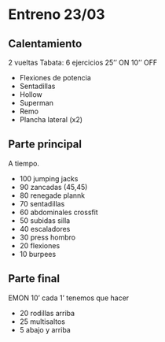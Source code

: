 # Entreno 23/03

## Calentamiento

2 vueltas Tabata: 6 ejercicios 25’’ ON 10’’ OFF

- Flexiones de potencia
- Sentadillas
- Hollow
- Superman
- Remo
- Plancha lateral (x2)

## Parte principal

A tiempo.

- 100 jumping jacks
- 90 zancadas (45,45)
- 80 renegade plannk
- 70 sentadillas
- 60 abdominales crossfit
- 50 subidas silla
- 40 escaladores
- 30 press hombro
- 20 flexiones
- 10 burpees

## Parte final

EMON 10’ cada 1’ tenemos que hacer

- 20 rodillas arriba
- 25 multisaltos
- 5 abajo y arriba
